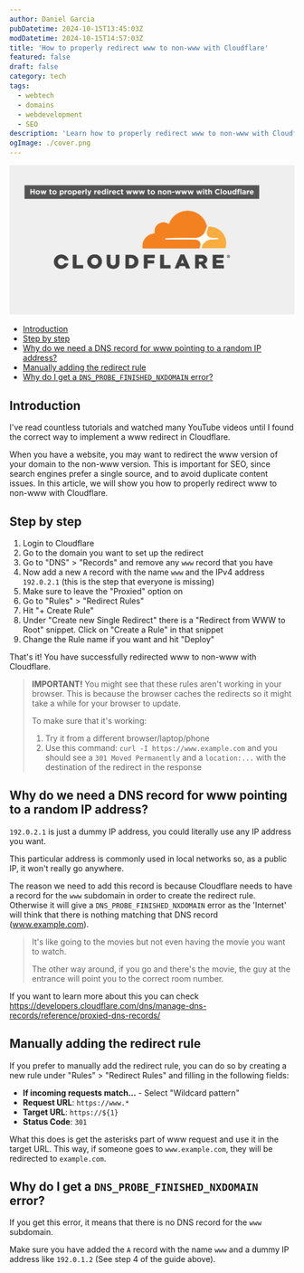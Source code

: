 ```yaml
---
author: Daniel Garcia
pubDatetime: 2024-10-15T13:45:03Z
modDatetime: 2024-10-15T14:57:03Z
title: 'How to properly redirect www to non-www with Cloudflare'
featured: false
draft: false
category: tech
tags:
  - webtech
  - domains
  - webdevelopment
  - SEO
description: 'Learn how to properly redirect www to non-www with Cloudflare'
ogImage: ./cover.png
---
```


![Cover](./cover.png)

- [Introduction](#introduction)
- [Step by step](#step-by-step)
- [Why do we need a DNS record for www pointing to a random IP address?](#why-do-we-need-a-dns-record-for-www-pointing-to-a-random-ip-address)
- [Manually adding the redirect rule](#manually-adding-the-redirect-rule)
- [Why do I get a `DNS_PROBE_FINISHED_NXDOMAIN` error?](#why-do-i-get-a-dns_probe_finished_nxdomain-error)

## Introduction

I've read countless tutorials and watched many YouTube videos until I found the correct way to implement a www redirect in Cloudflare.

When you have a website, you may want to redirect the www version of your domain to the non-www version. This is important for SEO, since search engines prefer a single source, and to avoid duplicate content issues. In this article, we will show you how to properly redirect www to non-www with Cloudflare.

## Step by step

1. Login to Cloudflare
2. Go to the domain you want to set up the redirect
3. Go to "DNS" > "Records" and remove any `www` record that you have
4. Now add a new `A` record with the name `www` and the IPv4 address `192.0.2.1` (this is the step that everyone is missing)
5. Make sure to leave the "Proxied" option on
6. Go to "Rules" > "Redirect Rules"
7. Hit "+ Create Rule"
8. Under "Create new Single Redirect" there is a "Redirect from WWW to Root" snippet. Click on "Create a Rule" in that snippet
9. Change the Rule name if you want and hit "Deploy"

That's it! You have successfully redirected www to non-www with Cloudflare.

> **IMPORTANT!** You might see that these rules aren't working in your browser. This is because the browser caches the redirects so it might take a while for your browser to update.
>
> To make sure that it's working:
>
> 1. Try it from a different browser/laptop/phone
> 2. Use this command: `curl -I https://www.example.com` and you should see a `301 Moved Permanently` and a `location:...` with the destination of the redirect in the response

## Why do we need a DNS record for www pointing to a random IP address?

`192.0.2.1` is just a dummy IP address, you could literally use any IP address you want.

This particular address is commonly used in local networks so, as a public IP, it won't really go anywhere.

The reason we need to add this record is because Cloudflare needs to have a record for the `www` subdomain in order to create the redirect rule. Otherwise it will give a `DNS_PROBE_FINISHED_NXDOMAIN` error as the 'Internet' will think that there is nothing matching that DNS record (www.example.com).

> It's like going to the movies but not even having the movie you want to watch.
>
> The other way around, if you go and there's the movie, the guy at the entrance will point you to the correct room number.

If you want to learn more about this you can check https://developers.cloudflare.com/dns/manage-dns-records/reference/proxied-dns-records/

## Manually adding the redirect rule

If you prefer to manually add the redirect rule, you can do so by creating a new rule under "Rules" > "Redirect Rules" and filling in the following fields:

- **If incoming requests match...** - Select "Wildcard pattern"
- **Request URL**: `https://www.*`
- **Target URL**: `https://${1}`
- **Status Code**: `301`

What this does is get the asterisks part of www request and use it in the target URL. This way, if someone goes to `www.example.com`, they will be redirected to `example.com`.

## Why do I get a `DNS_PROBE_FINISHED_NXDOMAIN` error?

If you get this error, it means that there is no DNS record for the `www` subdomain.

Make sure you have added the `A` record with the name `www` and a dummy IP address like `192.0.1.2` (See step 4 of the guide above).
